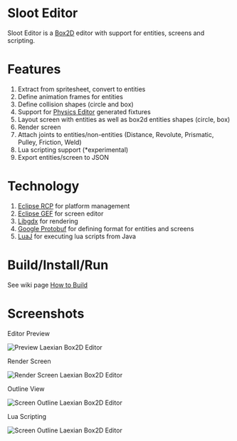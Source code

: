 Sloot Editor
====================

Sloot Editor is a [Box2D](http://box2d.org/) editor with support for entities, screens and scripting.

Features
===================
1. Extract from spritesheet, convert to entities
2. Define animation frames for entities
3. Define collision shapes (circle and box)
4. Support for [Physics Editor](http://www.aurelienribon.com/blog/projects/physics-body-editor/) generated fixtures 
5. Layout screen with entities as well as box2d entities shapes (circle, box)
6. Render screen
7. Attach joints to entities/non-entities (Distance, Revolute, Prismatic, Pulley, Friction, Weld)
8. Lua scripting support (*experimental)
9. Export entities/screen to JSON

Technology
====================
1. [Eclipse RCP](http://www.eclipse.org/home/categories/rcp.php) for platform management
2. [Eclipse GEF](https://github.com/eclipse/gef) for screen editor
3. [Libgdx](https://github.com/libgdx/libgdx) for rendering
4. [Google Protobuf](https://code.google.com/p/protobuf/) for defining format for entities and screens
5. [LuaJ](http://luaj.org/luaj/README.html) for executing lua scripts from Java

Build/Install/Run
====================

See wiki page [How to Build](https://github.com/hemantasapkota/Laexian_Box2D_Editor/wiki/How-to-Build)

Screenshots
===========
Editor Preview

![Preview Laexian Box2D Editor](https://raw.github.com/hemantasapkota/Laexian_Box2D_Editor/master/screenshots/EdPreview.png)

Render Screen

![Render Screen Laexian Box2D Editor](https://raw.github.com/hemantasapkota/Laexian_Box2D_Editor/master/screenshots/EdRender.png)

Outline View

![Screen Outline Laexian Box2D Editor](https://raw.github.com/hemantasapkota/Laexian_Box2D_Editor/master/screenshots/EdOutline.png)

Lua Scripting

![Screen Outline Laexian Box2D Editor](https://raw.github.com/hemantasapkota/Laexian_Box2D_Editor/master/screenshots/EdLuaScript.png)
